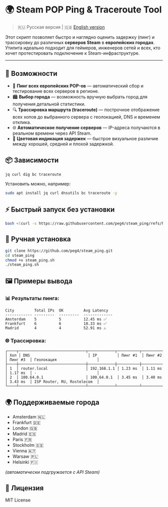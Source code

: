 # 🌍 Steam POP Ping & Traceroute Tool

> 🇷🇺 Русская версия | 🇬🇧 [English version](README_en.md)

Этот скрипт позволяет быстро и наглядно оценить задержку (пинг) и трассировку до различных **серверов Steam** в **европейских городах**. Утилита идеально подходит для геймеров, инженеров сетей и всех, кто хочет протестировать подключение к Steam-инфраструктуре.

---

## 🚀 Возможности

- 📡 **Пинг всех европейских POP-ов** — автоматический сбор и тестирование всех серверов в регионе.
- 🏙️ **Выбор города** — возможность вручную выбрать город для получения детальной статистики.
- 🔍 **Трассировка маршрута (traceroute)** — построчное отображение всех хопов до выбранного сервера с геолокацией, DNS и временем отклика.
- 🌐 **Автоматическое получение серверов** — IP-адреса получаются в реальном времени через API Steam.
- 🎨 **Цветовая индикация задержек** — быстрое визуальное различие между хорошей, средней и плохой задержкой.

## 📦 Зависимости

```bash
jq curl dig bc traceroute
```

Установить можно, например:

```bash
sudo apt install jq curl dnsutils bc traceroute -y
```

## ⚡ Быстрый запуск без установки

```bash
bash <(curl -s https://raw.githubusercontent.com/peg4/steam_ping/refs/heads/main/steam_ping.sh)
```

## 🧰 Ручная установка

```bash
git clone https://github.com/peg4/steam_ping.git
cd steam_ping
chmod +x steam_ping.sh
./steam_ping.sh
```

## 🖼️ Примеры вывода

### 📊 Результаты пинга:
```
City         Total IPs  OK         Avg Latency
------------ ---------  ---------  -------------
Amsterdam    5          5          12.45 ms ✅
Frankfurt    6          6          18.33 ms ✅
Madrid       4          4          52.91 ms ⚠️
```

### 🌐 Трассировка:
```
┌────┬──────────────────────────────┬────────────┬──────────┬──────────┬──────────┬─────────────────────────────┐
│ Хоп │ DNS                          │ IP         │ Пинг #1  │ Пинг #2  │ Пинг #3  │ Геолокация                  │
├────┼──────────────────────────────┼────────────┼──────────┼──────────┼──────────┼─────────────────────────────┤
│ 1  │ router.local                 │ 192.168.1.1 │ 1.23 ms  │ 1.11 ms  │ 1.17 ms  │ -                           │
│ 2  │ 100.64.0.1                   │ 100.64.0.1  │ 3.45 ms  │ 3.40 ms  │ 3.43 ms  │ ISP Router, RU, Rostelecom  │
└────┴──────────────────────────────┴────────────┴──────────┴──────────┴──────────┴─────────────────────────────┘
```

## 🌍 Поддерживаемые города

- Amsterdam 🇳🇱
- Frankfurt 🇩🇪
- London 🇬🇧
- Madrid 🇪🇸
- Paris 🇫🇷
- Stockholm 🇸🇪
- Vienna 🇦🇹
- Warsaw 🇵🇱
- Helsinki 🇫🇮

_(автоматически подгружается с API Steam)_

## 📃 Лицензия

MIT License
